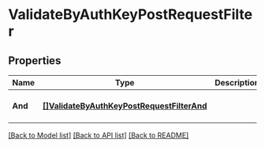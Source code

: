 # ValidateByAuthKeyPostRequestFilter

## Properties
Name | Type | Description | Notes
------------ | ------------- | ------------- | -------------
**And** | [**[]ValidateByAuthKeyPostRequestFilterAnd**](ValidateByAuthKeyPostRequest_filter_and.md) |  | [optional] [default to null]

[[Back to Model list]](../README.md#documentation-for-models) [[Back to API list]](../README.md#documentation-for-api-endpoints) [[Back to README]](../README.md)

